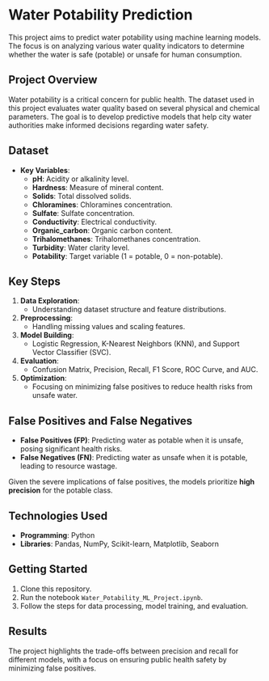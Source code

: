 # Water Potability Prediction

This project aims to predict water potability using machine learning models. The focus is on analyzing various water quality indicators to determine whether the water is safe (potable) or unsafe for human consumption.

## Project Overview
Water potability is a critical concern for public health. The dataset used in this project evaluates water quality based on several physical and chemical parameters. The goal is to develop predictive models that help city water authorities make informed decisions regarding water safety.

## Dataset
- **Key Variables**:
  - **pH**: Acidity or alkalinity level.
  - **Hardness**: Measure of mineral content.
  - **Solids**: Total dissolved solids.
  - **Chloramines**: Chloramines concentration.
  - **Sulfate**: Sulfate concentration.
  - **Conductivity**: Electrical conductivity.
  - **Organic_carbon**: Organic carbon content.
  - **Trihalomethanes**: Trihalomethanes concentration.
  - **Turbidity**: Water clarity level.
  - **Potability**: Target variable (1 = potable, 0 = non-potable).

## Key Steps
1. **Data Exploration**:
   - Understanding dataset structure and feature distributions.
2. **Preprocessing**:
   - Handling missing values and scaling features.
3. **Model Building**:
   - Logistic Regression, K-Nearest Neighbors (KNN), and Support Vector Classifier (SVC).
4. **Evaluation**:
   - Confusion Matrix, Precision, Recall, F1 Score, ROC Curve, and AUC.
5. **Optimization**:
   - Focusing on minimizing false positives to reduce health risks from unsafe water.

## False Positives and False Negatives
- **False Positives (FP)**: Predicting water as potable when it is unsafe, posing significant health risks.
- **False Negatives (FN)**: Predicting water as unsafe when it is potable, leading to resource wastage.

Given the severe implications of false positives, the models prioritize **high precision** for the potable class.

## Technologies Used
- **Programming**: Python
- **Libraries**: Pandas, NumPy, Scikit-learn, Matplotlib, Seaborn

## Getting Started
1. Clone this repository.
2. Run the notebook `Water_Potability_ML_Project.ipynb`.
3. Follow the steps for data processing, model training, and evaluation.

## Results
The project highlights the trade-offs between precision and recall for different models, with a focus on ensuring public health safety by minimizing false positives.

